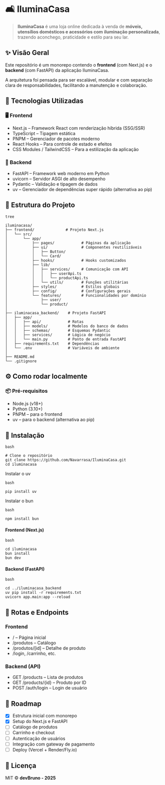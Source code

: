 # 🛋️ IluminaCasa

> **IluminaCasa** é uma loja online dedicada à venda de **móveis, utensílios domésticos e acessórios com** 
> **iluminação personalizada**, trazendo aconchego, praticidade e estilo para seu lar.

## ✨ Visão Geral

Este repositório é um monorepo contendo o **frontend** (com Next.js) e o **backend** (com FastAPI) da aplicação IluminaCasa.

A arquitetura foi pensada para ser escalável, modular e com separação clara de responsabilidades, facilitando a manutenção e colaboração.

## 🧱 Tecnologias Utilizadas

### 🖥️ Frontend

- Next.js – Framework React com renderização híbrida (SSG/SSR)
- TypeScript – Tipagem estática
- PNPM – Gerenciador de pacotes moderno
- React Hooks – Para controle de estado e efeitos
- CSS Modules / TailwindCSS – Para a estilização da aplicação

### 🔌 Backend

- FastAPI – Framework web moderno em Python
- uvicorn – Servidor ASGI de alto desempenho
- Pydantic – Validação e tipagem de dados
- uv – Gerenciador de dependências super rápido (alternativa ao pip)

## 📁 Estrutura do Projeto

```
tree

iluminacasa/
├── frontend/              # Projeto Next.js
│   └── src/
│       └── app/
│           ├── pages/            # Páginas da aplicação
│           ├── ui/               # Componentes reutilizáveis
│           │   ├── Button/
│           │   └── Card/
│           ├── hooks/            # Hooks customizados
│           ├── lib/
│           │   ├── services/     # Comunicação com API
│           │   │   ├── userApi.ts
│           │   │   └── productApi.ts
│           │   └── utils/        # Funções utilitárias
│           ├── styles/           # Estilos globais
│           ├── config/           # Configurações gerais
│           └── features/         # Funcionalidades por domínio
│               ├── user/
│               └── product/
│
├── iluminacasa_backend/    # Projeto FastAPI
│   ├── app/
│   │   ├── api/            # Rotas
│   │   ├── models/         # Modelos do banco de dados
│   │   ├── schemas/        # Esquemas Pydantic
│   │   ├── services/       # Lógica de negócio
│   │   └── main.py         # Ponto de entrada FastAPI
│   ├── requirements.txt    # Dependências
│   └── .env                # Variáveis de ambiente
│
├── README.md
└── .gitignore
```

## ⚙️ Como rodar localmente

### 📦 Pré-requisitos

- Node.js (v18+)
- Python (3.10+)
- PNPM – para o frontend
- uv – para o backend (alternativa ao pip)

## 🔧 Instalação

```
bash

# Clone o repositório
git clone https://github.com/Navarrasa/IluminaCasa.git
cd iluminacasa
```

Instalar o uv
```
bash

pip install uv
```

Instalar o bun
```
bash

npm install bun
```

#### Frontend (Next.js)
```
bash

cd iluminacasa
bun install
bun dev
```

#### Backend (FastAPI)
```
bash

cd ../iluminacasa_backend
uv pip install -r requirements.txt
uvicorn app.main:app --reload
```

## 🚀 Rotas e Endpoints

### Frontend

- / – Página inicial
- /produtos – Catálogo
- /produtos/[id] – Detalhe de produto
- /login, /carrinho, etc.

### Backend (API)

- GET /products – Lista de produtos
- GET /products/{id} – Produto por ID
- POST /auth/login – Login de usuário

## 📌 Roadmap

- [x] Estrutura inicial com monorepo
- [x] Setup do Next.js e FastAPI
- [ ] Catálogo de produtos
- [ ] Carrinho e checkout
- [ ] Autenticação de usuários
- [ ] Integração com gateway de pagamento
- [ ] Deploy (Vercel + Render/Fly.io)

## 📝 Licença

MIT © **devBruno - 2025**

